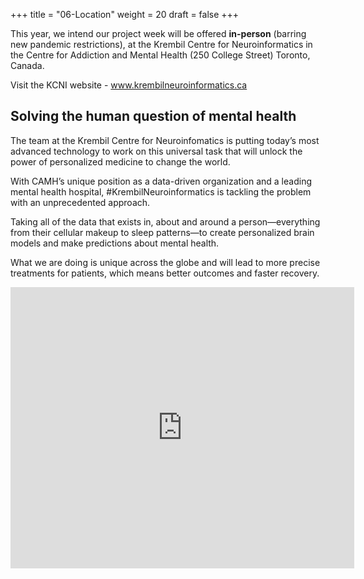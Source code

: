 +++
title = "06-Location"
weight = 20
draft = false
+++

This year, we intend our project week will be offered **in-person** (barring new pandemic restrictions), at the Krembil Centre for Neuroinformatics in the Centre for Addiction and Mental Health (250 College Street) Toronto, Canada.

Visit the KCNI website - www.krembilneuroinformatics.ca


## Solving the human question of mental health

The team at the Krembil Centre for Neuroinfomatics is putting today’s most advanced technology to work on this universal task that will unlock the power of personalized medicine to change the world.


With CAMH’s unique position as a data-driven organization and a leading mental health hospital, #KrembilNeuroinformatics is tackling the problem with an unprecedented approach.
 

Taking all of the data that exists in, about and around a person—everything from their cellular makeup to sleep patterns—to create personalized brain models and make predictions about mental health. 

What we are doing is unique across the globe and will lead to more precise treatments for patients, which means better outcomes and faster recovery. 



<iframe width="550" height="450" frameborder="0" style="border:0" src="https://www.google.com/maps/embed/v1/place?q=place_id:ChIJRwc978A0K4gRnYJazmtT2Og&key=AIzaSyCarwwzZW_5EE1Jnfn8MV--vjDbqGd9cO8" allowfullscreen></iframe>
